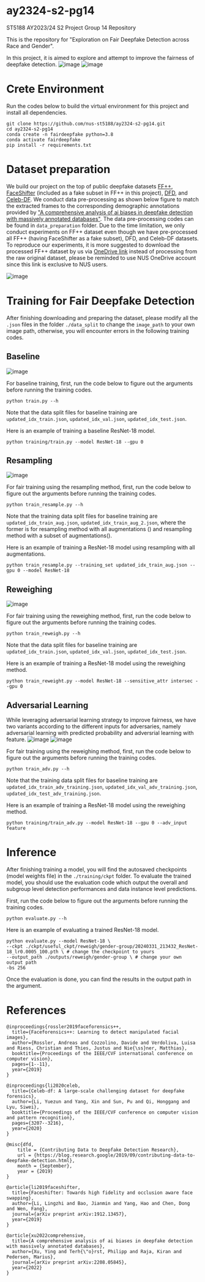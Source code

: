 # ay2324-s2-pg14
ST5188 AY2023/24 S2 Project Group 14 Repository

This is the repository for "Exploration on Fair Deepfake Detection across Race and Gender".

In this project, it is aimed to explore and attempt to improve the fairness of deepfake detection. 
![image](figures/unfairdetection.png)
![image](figures/fairdetection.png)

# Crete Environment
Run the codes below to build the virtual environment for this project and install all dependencies.

```
git clone https://github.com/nus-st5188/ay2324-s2-pg14.git
cd ay2324-s2-pg14
conda create -n fairdeepfake python=3.8
conda activate fairdeepfake
pip install -r requirements.txt
```

# Dataset preparation

We build our project on the top of public deepfake datasets [FF++](https://github.com/ondyari/FaceForensics), [FaceShifter](https://github.com/ondyari/FaceForensics) (included as a fake subset in FF++ in this project), [DFD](https://github.com/ondyari/FaceForensics), and [Celeb-DF](https://github.com/yuezunli/celeb-deepfakeforensics). We conduct data pre-processing as shown below figure to match the extracted frames to the corresponding demographic annotations provided by ["A comprehensive analysis of ai biases in deepfake detection with massively annotated databases"](https://github.com/xuyingzhongguo/DeepFakeAnnotations). The data pre-processing codes can be found in  ```data_preparation``` folder. Due to the time limitation, we only conduct experiments on FF++ dataset even though we have pre-processed all FF++ (having FaceShifter as a fake subset), DFD, and Celeb-DF datasets. To reproduce our experiments, it is more suggested to download the processed FF++ dataset by us via [OneDrive link](https://nusu-my.sharepoint.com/:u:/g/personal/e0950472_u_nus_edu/EZkYj8zJ_ShIpyr315ahuqEBl19hwYV-hZ9LgdZU3hTGfw?e=RYI6d8) instead of processing from the raw original dataset, please be reminded to use NUS OneDrive account since this link is exclusive to NUS users. 

![image](./figures/data-preprocessing-pipeline.png)

# Training for Fair Deepfake Detection
After finishing downloading and preparing the dataset, please modify all the ```.json``` files in the folder ```./data_split``` to change the ```image_path``` to your own image path, otherwise, you will encounter errors in the following training codes.

## Baseline
![image](./figures/baseline-pipeline.png)

For baseline training, first, run the code below to figure out the arguments before running the training codes.
```
python train.py --h
```
Note that the data split files for baseline training are ```updated_idx_train.json```, ```updated_idx_val.json```, ```updated_idx_test.json```.

Here is an example of training a baseline ResNet-18 model.

```
python training/train.py --model ResNet-18 --gpu 0
```

## Resampling
![image](./figures/resample-pipeline.png)

For fair training using the resampling method, first, run the code below to figure out the arguments before running the training codes.
```
python train_resample.py --h
```

Note that the training data split files for baseline training are ```updated_idx_train_aug.json```, ```updated_idx_train_aug_2.json```, where the former is for resampling method with all augmentations () and resampling method with a subset of augmentations().

Here is an example of training a ResNet-18 model using resampling with all augmentations.
```
python train_resample.py --training_set updated_idx_train_aug.json --gpu 0 --model ResNet-18
```

## Reweighing
![image](./figures/reweigh-pipeline.png)

For fair training using the reweighing method, first, run the code below to figure out the arguments before running the training codes.
```
python train_reweigh.py --h
```
Note that the data split files for baseline training are ```updated_idx_train.json```, ```updated_idx_val.json```, ```updated_idx_test.json```.

Here is an example of training a ResNet-18 model using the reweighing method.
```
python train_reweight.py --model ResNet-18 --sensitive_attr intersec --gpu 0
```

## Adversarial Learning

While leveraging adversarial learning strategy to improve fairness, we have two variants according to the different inputs for adversaries, namely adversarial learning with predicted probability and adversrial learning with feature.
![image](./figures/adv-predprob-pipeline.png)
![image](./figures/adv-feature-pipeline.png)

For fair training using the reweighing method, first, run the code below to figure out the arguments before running the training codes.
```
python train_adv.py --h
```
Note that the training data split files for baseline training are ```updated_idx_train_adv_training.json```, ```updated_idx_val_adv_training.json```, ```updated_idx_test_adv_training.json```.

Here is an example of training a ResNet-18 model using the reweighing method.
```
python training/train_adv.py --model ResNet-18 --gpu 0 --adv_input feature
```
# Inference
After finishing training a model, you will find the autosaved checkpoints (model weights file) in the    ```./training/ckpt``` folder. To evaluate the trained model, you should use the evaluation code which output the overall and subgroup level detection performances and data instance level predictions.

First, run the code below to figure out the arguments before running the training codes.
```
python evaluate.py --h
```

Here is an example of evaluating a trained ResNet-18 model.

```
python evaluate.py --model ResNet-18 \
--ckpt ./ckpt/useful_ckpt/reweigh/gender-group/20240331_213432_ResNet-18_lr0.0005_100.pth \ # change the checkpoint to yours
--output_path ./outputs/reweigh/gender-group \ # change your own output path
-bs 256
```

Once the evaluation is done, you can find the results in the output path in the argument.

# References
```
@inproceedings{rossler2019faceforensics++,
  title={Faceforensics++: Learning to detect manipulated facial images},
  author={Rossler, Andreas and Cozzolino, Davide and Verdoliva, Luisa and Riess, Christian and Thies, Justus and Nie{\ss}ner, Matthias},
  booktitle={Proceedings of the IEEE/CVF international conference on computer vision},
  pages={1--11},
  year={2019}
}

@inproceedings{li2020celeb,
  title={Celeb-df: A large-scale challenging dataset for deepfake forensics},
  author={Li, Yuezun and Yang, Xin and Sun, Pu and Qi, Honggang and Lyu, Siwei},
  booktitle={Proceedings of the IEEE/CVF conference on computer vision and pattern recognition},
  pages={3207--3216},
  year={2020}
}

@misc{dfd,
    title = {Contributing Data to Deepfake Detection Research},
    url = {https://blog.research.google/2019/09/contributing-data-to-deepfake-detection.html},
    month = {September},
    year = {2019}
}

@article{li2019faceshifter,
  title={Faceshifter: Towards high fidelity and occlusion aware face swapping},
  author={Li, Lingzhi and Bao, Jianmin and Yang, Hao and Chen, Dong and Wen, Fang},
  journal={arXiv preprint arXiv:1912.13457},
  year={2019}
}

@article{xu2022comprehensive,
  title={A comprehensive analysis of ai biases in deepfake detection with massively annotated databases},
  author={Xu, Ying and Terh{\"o}rst, Philipp and Raja, Kiran and Pedersen, Marius},
  journal={arXiv preprint arXiv:2208.05845},
  year={2022}
}
```

